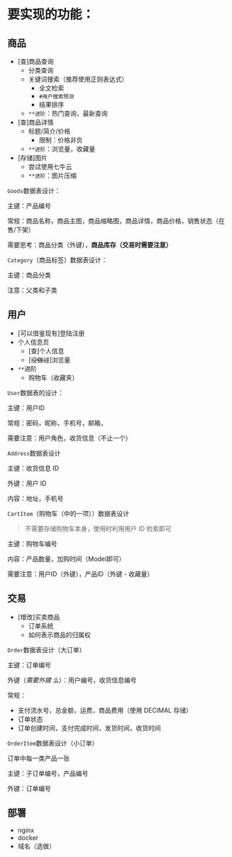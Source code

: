 # 要实现的功能：

## 商品

- [查]商品查询
  - 分类查询
  - 关键词搜索（推荐使用正则表达式）
    - 全文检索
    - `#用户搜索预测`
    - 结果排序
  - `**进阶`：热门查询，最新查询
- [查]商品详情
  - 标题/简介/价格
    - 限制：价格非负
  - `**进阶`：浏览量，收藏量
- [存储]图片
  - 尝试使用七牛云
  - `**进阶`：图片压缩

`Goods`数据表设计：

主键：产品编号

常规：商品名称，商品主图，商品缩略图，商品详情，商品价格，销售状态（在售/下架）

需要思考：商品分类（外键），**商品库存（交易时需要注意）**

`Category`（商品标签）数据表设计：

主键：商品分类

注意：父类和子类

## 用户

- [可以借鉴现有]登陆注册
- 个人信息页
  - [查]个人信息
  - [~~没做过~~]浏览量
- `**`进阶
  - 购物车（收藏夹）

`User`数据表的设计：

主键：用户ID

常规：密码，昵称，手机号，邮箱，

需要注意：用户角色，收货信息（不止一个）

`Address`数据表设计

主键：收货信息 ID

外键：用户 ID

内容：地址，手机号

`CartItem`（购物车（中的一项））数据表设计 

> 不需要存储购物车本身，使用时利用用户 ID 检索即可

主键：购物车编号

内容：产品数量，加购时间（Model即可）

需要注意：用户ID（外键），产品ID（外键 - 收藏量）

## 交易

- [增改]买卖商品
  - 订单系统
  - 如何表示商品的归属权

`Order`数据表设计（大订单）

主键：订单编号

外键（*需要外键 么*）：用户编号，收货信息编号

常规：
- 支付流水号，总金额，运费，商品费用（使用 DECIMAL 存储）
- 订单状态
- 订单创建时间，支付完成时间，发货时间，收货时间

`OrderItem`数据表设计（小订单）

订单中每一类产品一张

主键：子订单编号，产品编号

外键：订单编号


## 部署
- nginx
- docker
- 域名（选做）
